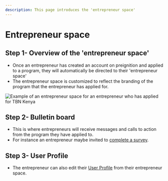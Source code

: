 ```yaml
---
description: This page introduces the 'entrepreneur space'
---
```


# Entrepreneur space

## Step 1-  Overview of the 'entrepreneur space'

* Once an entrepreneur has created an account on preignition and applied to a program, they will automatically be directed to their 'entrepreneur space'
* The entrepreneur space is customized to reflect the branding of the program that the entrepreneur has applied for.

![Example of an entrepreneur space for an entrepreneur who has applied for TBN Kenya](<../../.gitbook/assets/image\_guide (41).png>)

## Step 2-  Bulletin board

* This is where entrepreneurs will receive messages and calls to action from the program they have applied to.
* For instance an entrepreneur maybe invited to [complete a survey](completing-a-survey.md). &#x20;

## Step 3- User Profile

* The entrepreneur can also edit their [User Profile](user-profile.md) from their entrepreneur space.&#x20;
